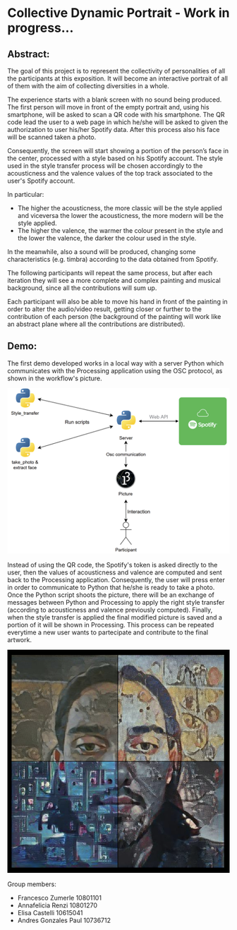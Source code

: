 # Collective Dynamic Portrait - Work in progress...

## Abstract:

The goal of this project is to represent the collectivity of personalities of all the participants at this exposition. It will become an interactive portrait of all of them with the aim of collecting diversities in a whole.

The experience starts with a blank screen with no sound being produced. 
The first person will move in front of the empty portrait  and, using his smartphone, will be asked to scan a QR code with his smartphone. The QR code lead the user to a web page in which he/she will be asked to given the authorization to user his/her Spotify data. After this process also his face will be scanned taken a photo. 

Consequently, the screen will start showing a portion of the person’s face in the center, processed with a style based on his Spotify account. 
The style used in the style transfer process will be chosen accordingly to the acousticness and the valence values of the top track associated to the user's Spotify account.

In particular:
* The higher the acousticness, the more classic will be the style applied and viceversa the lower the acousticness, the more modern will be the style applied.
* The higher the valence, the warmer the colour present in the style and the lower the valence, the darker the colour used in the style.

In the meanwhile, also a sound will be produced, changing some characteristics (e.g. timbra) according to the data obtained from Spotify.

The following participants will repeat the same process, but after each iteration they will see a more complete and complex painting and musical background, since all the contributions will sum up.

Each participant will also be able to move his hand in front of the painting in order to alter the audio/video result, getting closer or further to the contribution of each person (the background of the painting will work like an abstract plane where all the contributions are distributed).

## Demo:

The first demo developed works in a local way with a server Python which communicates with the Processing application using the OSC protocol, as shown in the workflow's picture. 

![Workflow](readme_images/workFlow.png)

Instead of using the QR code, the Spotify's token is asked directly to the user, then the values of acousticness and valence are computed and sent back to the  Processing application. 
Consequently, the user will press enter in order to communicate to Python that he/she is ready to take a photo. Once the Python script shoots the picture, there will be an exchange of messages between Python and Processing to apply the right style transfer (according to acousticness and valence previously computed).
Finally, when the style transfer is applied the final modified picture is saved and a portion of it will be shown in Processing.
This process can be repeated everytime a new user wants to partecipate and contribute to the final artwork.

![Possible final result](readme_images/possibleFinalResult.png)

Group members: 
* Francesco Zumerle 10801101
* Annafelicia Renzi 10801270
* Elisa Castelli 10615041
* Andres Gonzales Paul 10736712
